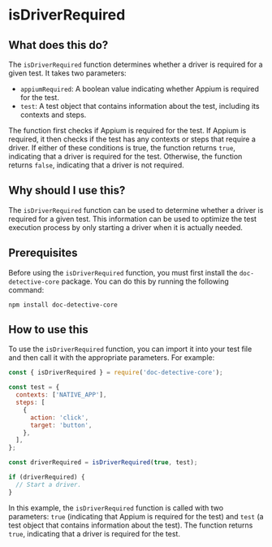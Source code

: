 
  
   # **isDriverRequired**

## What does this do?

The `isDriverRequired` function determines whether a driver is required for a given test. It takes two parameters:

- `appiumRequired`: A boolean value indicating whether Appium is required for the test.
- `test`: A test object that contains information about the test, including its contexts and steps.

The function first checks if Appium is required for the test. If Appium is required, it then checks if the test has any contexts or steps that require a driver. If either of these conditions is true, the function returns `true`, indicating that a driver is required for the test. Otherwise, the function returns `false`, indicating that a driver is not required.

## Why should I use this?

The `isDriverRequired` function can be used to determine whether a driver is required for a given test. This information can be used to optimize the test execution process by only starting a driver when it is actually needed.

## Prerequisites

Before using the `isDriverRequired` function, you must first install the `doc-detective-core` package. You can do this by running the following command:

```
npm install doc-detective-core
```

## How to use this

To use the `isDriverRequired` function, you can import it into your test file and then call it with the appropriate parameters. For example:

```javascript
const { isDriverRequired } = require('doc-detective-core');

const test = {
  contexts: ['NATIVE_APP'],
  steps: [
    {
      action: 'click',
      target: 'button',
    },
  ],
};

const driverRequired = isDriverRequired(true, test);

if (driverRequired) {
  // Start a driver.
}
```

In this example, the `isDriverRequired` function is called with two parameters: `true` (indicating that Appium is required for the test) and `test` (a test object that contains information about the test). The function returns `true`, indicating that a driver is required for the test.
  
  